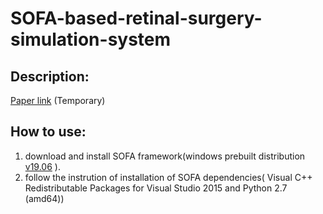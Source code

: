 # SOFA-based-retinal-surgery-simulation-system

## Description:

  [Paper link](https://www.overleaf.com/project/629b234da599cd10446b7e94) (Temporary)
  
## How to use:
  1. download and install SOFA framework(windows prebuilt distribution [v19.06](https://github.com/sofa-framework/sofa/releases?page=2) ).
  2. follow the instrution of installation of SOFA dependencies( Visual C++ Redistributable Packages for Visual Studio 2015 and 
Python 2.7 (amd64))

